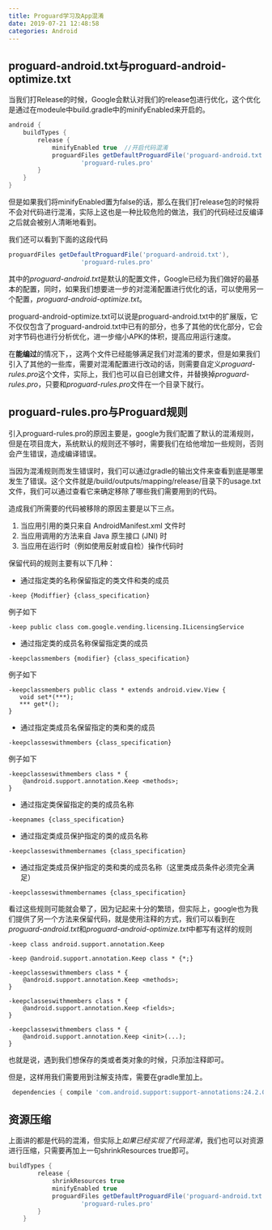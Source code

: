 ```yaml
---
title: Proguard学习及App混淆
date: 2019-07-21 12:48:58
categories: Android
---
```


## proguard-android.txt与proguard-android-optimize.txt

当我们打Release的时候，Google会默认对我们的release包进行优化，这个优化是通过在modeule中build.gradle中的minifyEnabled来开启的。

```groovy
android {
    buildTypes {
        release {
            minifyEnabled true  //开启代码混淆
            proguardFiles getDefaultProguardFile('proguard-android.txt'),
                    'proguard-rules.pro'
        }
    }
}
```

但是如果我们将minifyEnabled置为false的话，那么在我们打release包的时候将不会对代码进行混淆，实际上这也是一种比较危险的做法，我们的代码经过反编译之后就会被别人清晰地看到。

我们还可以看到下面的这段代码

```groovy
proguardFiles getDefaultProguardFile('proguard-android.txt'),
                    'proguard-rules.pro'
```

其中的*proguard-android.txt*是默认的配置文件，Google已经为我们做好的最基本的配置，同时，如果我们想要进一步的对混淆配置进行优化的话，可以使用另一个配置，*proguard-android-optimize.txt*。

proguard-android-optimize.txt可以说是proguard-android.txt中的扩展版，它不仅仅包含了proguard-android.txt中已有的部分，也多了其他的优化部分，它会对字节码也进行分析优化，进一步缩小APK的体积，提高应用运行速度。

在**能编过**的情况下，，这两个文件已经能够满足我们对混淆的要求，但是如果我们引入了其他的一些库，需要对混淆配置进行改动的话，则需要自定义*proguard-rules.pro*这个文件，实际上，我们也可以自已创建文件，并替换掉*proguard-rules.pro*，只要和*proguard-rules.pro*文件在一个目录下就行。

## proguard-rules.pro与Proguard规则

引入proguard-rules.pro的原因主要是，google为我们配置了默认的混淆规则，但是在项目庞大，系统默认的规则还不够时，需要我们在给他增加一些规则，否则会产生错误，造成编译错误。

当因为混淆规则而发生错误时，我们可以通过gradle的输出文件来查看到底是哪里发生了错误。这个文件就是<module-name>/build/outputs/mapping/release/目录下的usage.txt文件，我们可以通过查看它来确定移除了哪些我们需要用到的代码。

造成我们所需要的代码被移除的原因主要是以下三点。

1. 当应用引用的类只来自 AndroidManifest.xml 文件时
2. 当应用调用的方法来自 Java 原生接口 (JNI) 时
3. 当应用在运行时（例如使用反射或自检）操作代码时

保留代码的规则主要有以下几种：

* 通过指定类的名称保留指定的类文件和类的成员

```proguard
-keep {Modiffier} {class_specification}
```

例子如下

```proguard
-keep public class com.google.vending.licensing.ILicensingService
```

* 通过指定类的成员名称保留指定类的成员

```proguard
-keepclassmembers {modifier} {class_specification}
```

例子如下

```proguard
-keepclassmembers public class * extends android.view.View {
   void set*(***);
   *** get*();
}
```

* 通过指定类成员名保留指定的类和类的成员

```proguard
-keepclasseswithmembers {class_specification}
```

例子如下

```proguard
-keepclasseswithmembers class * {
    @android.support.annotation.Keep <methods>;
}
```

* 通过指定类保留指定的类的成员名称

```proguard
-keepnames {class_specification}
```

* 通过指定类成员保护指定的类的成员名称

```proguard
-keepclasseswithmembernames {class_specification}
```

* 通过指定类成员保护指定的类和类的成员名称（这里类成员条件必须完全满足）

```proguard
-keepclasseswithmembernames {class_specification}
```

看过这些规则可能就会晕了，因为记起来十分的繁琐，但实际上，google也为我们提供了另一个方法来保留代码，就是使用注释的方式，我们可以看到在*proguard-android.txt*和*proguard-android-optimize.txt*中都写有这样的规则

```proguard
-keep class android.support.annotation.Keep

-keep @android.support.annotation.Keep class * {*;}

-keepclasseswithmembers class * {
    @android.support.annotation.Keep <methods>;
}

-keepclasseswithmembers class * {
    @android.support.annotation.Keep <fields>;
}

-keepclasseswithmembers class * {
    @android.support.annotation.Keep <init>(...);
}
```

也就是说，遇到我们想保存的类或者类对象的时候，只添加注释即可。

但是，这样用我们需要用到注解支持库，需要在gradle里加上。

```groovy
 dependencies { compile 'com.android.support:support-annotations:24.2.0' } 
```

## 资源压缩

上面讲的都是代码的混淆，但实际上*如果已经实现了代码混淆*，我们也可以对资源进行压缩，只需要再加上一句shrinkResources true即可。

```groovy
buildTypes {
        release {
            shrinkResources true
            minifyEnabled true
            proguardFiles getDefaultProguardFile('proguard-android.txt'),
                    'proguard-rules.pro'
        }
    }
```




